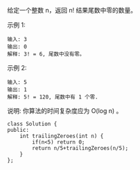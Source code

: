 给定一个整数 n，返回 n! 结果尾数中零的数量。

示例 1:
```
输入: 3
输出: 0
解释: 3! = 6, 尾数中没有零。
```
示例 2:
```
输入: 5
输出: 1
解释: 5! = 120, 尾数中有 1 个零.
```
说明: 你算法的时间复杂度应为 O(log n) 。
```
class Solution {
public:
    int trailingZeroes(int n) {
        if(n<5) return 0;
        return n/5+trailingZeroes(n/5);
    }
};
```